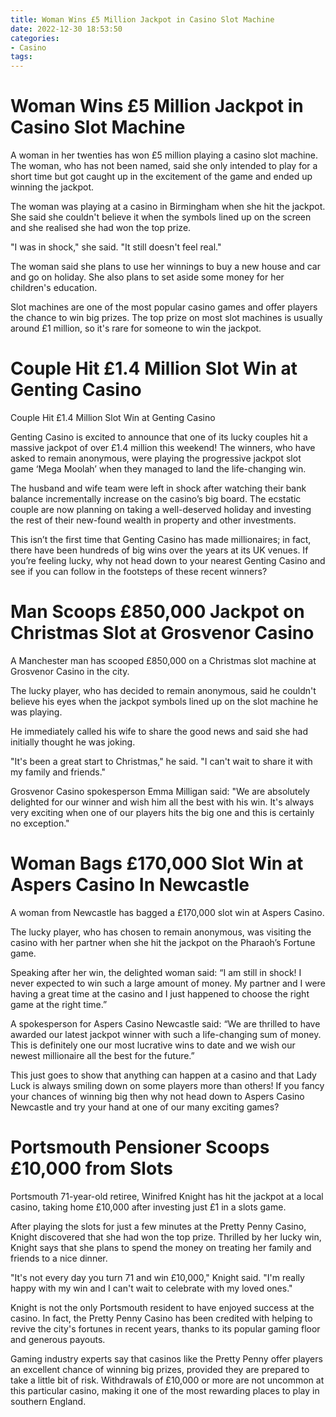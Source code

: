 ```yaml
---
title: Woman Wins £5 Million Jackpot in Casino Slot Machine
date: 2022-12-30 18:53:50
categories:
- Casino
tags:
---
```



#  Woman Wins £5 Million Jackpot in Casino Slot Machine

A woman in her twenties has won £5 million playing a casino slot machine. The woman, who has not been named, said she only intended to play for a short time but got caught up in the excitement of the game and ended up winning the jackpot.

The woman was playing at a casino in Birmingham when she hit the jackpot. She said she couldn't believe it when the symbols lined up on the screen and she realised she had won the top prize.

"I was in shock," she said. "It still doesn't feel real."

The woman said she plans to use her winnings to buy a new house and car and go on holiday. She also plans to set aside some money for her children's education.

 Slot machines are one of the most popular casino games and offer players the chance to win big prizes. The top prize on most slot machines is usually around £1 million, so it's rare for someone to win the jackpot.

#  Couple Hit £1.4 Million Slot Win at Genting Casino 


Couple Hit £1.4 Million Slot Win at Genting Casino

Genting Casino is excited to announce that one of its lucky couples hit a massive jackpot of over £1.4 million this weekend! The winners, who have asked to remain anonymous, were playing the progressive jackpot slot game ‘Mega Moolah’ when they managed to land the life-changing win.

The husband and wife team were left in shock after watching their bank balance incrementally increase on the casino’s big board. The ecstatic couple are now planning on taking a well-deserved holiday and investing the rest of their new-found wealth in property and other investments.

This isn’t the first time that Genting Casino has made millionaires; in fact, there have been hundreds of big wins over the years at its UK venues. If you’re feeling lucky, why not head down to your nearest Genting Casino and see if you can follow in the footsteps of these recent winners?

#  Man Scoops £850,000 Jackpot on Christmas Slot at Grosvenor Casino 

A Manchester man has scooped £850,000 on a Christmas slot machine at Grosvenor Casino in the city.

The lucky player, who has decided to remain anonymous, said he couldn't believe his eyes when the jackpot symbols lined up on the slot machine he was playing.

He immediately called his wife to share the good news and said she had initially thought he was joking.

"It's been a great start to Christmas," he said. "I can't wait to share it with my family and friends."

Grosvenor Casino spokesperson Emma Milligan said: "We are absolutely delighted for our winner and wish him all the best with his win. It's always very exciting when one of our players hits the big one and this is certainly no exception."

#  Woman Bags £170,000 Slot Win at Aspers Casino In Newcastle 

A woman from Newcastle has bagged a £170,000 slot win at Aspers Casino.

The lucky player, who has chosen to remain anonymous, was visiting the casino with her partner when she hit the jackpot on the Pharaoh’s Fortune game.

Speaking after her win, the delighted woman said: “I am still in shock! I never expected to win such a large amount of money. My partner and I were having a great time at the casino and I just happened to choose the right game at the right time.”

A spokesperson for Aspers Casino Newcastle said: “We are thrilled to have awarded our latest jackpot winner with such a life-changing sum of money. This is definitely one our most lucrative wins to date and we wish our newest millionaire all the best for the future.” 

This just goes to show that anything can happen at a casino and that Lady Luck is always smiling down on some players more than others! If you fancy your chances of winning big then why not head down to Aspers Casino Newcastle and try your hand at one of our many exciting games?

#  Portsmouth Pensioner Scoops £10,000 from Slots

Portsmouth 71-year-old retiree, Winifred Knight has hit the jackpot at a local casino, taking home £10,000 after investing just £1 in a slots game.

After playing the slots for just a few minutes at the Pretty Penny Casino, Knight discovered that she had won the top prize. Thrilled by her lucky win, Knight says that she plans to spend the money on treating her family and friends to a nice dinner.

"It's not every day you turn 71 and win £10,000," Knight said. "I'm really happy with my win and I can't wait to celebrate with my loved ones."

Knight is not the only Portsmouth resident to have enjoyed success at the casino. In fact, the Pretty Penny Casino has been credited with helping to revive the city's fortunes in recent years, thanks to its popular gaming floor and generous payouts.

 Gaming industry experts say that casinos like the Pretty Penny offer players an excellent chance of winning big prizes, provided they are prepared to take a little bit of risk. Withdrawals of £10,000 or more are not uncommon at this particular casino, making it one of the most rewarding places to play in southern England.